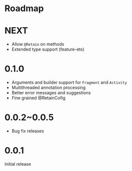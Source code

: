 Roadmap
========


NEXT
====

 * Allow `@Retain` on methods
 * Extended type support (feature-ets)


0.1.0
====

 * Arguments and builder support for `Fragment` and `Activity`
 * Multithreaded annotation processing
 * Better error messages and suggestions
 * Fine grained @RetainCofig 

0.0.2~0.0.5
====

 * Bug fix releases

0.0.1
====
Initial release